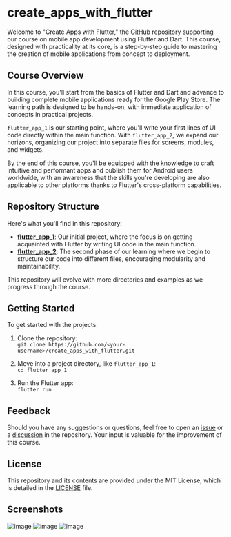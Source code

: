 # create_apps_with_flutter

Welcome to "Create Apps with Flutter," the GitHub repository supporting our course on mobile app development using Flutter and Dart. This course, designed with practicality at its core, is a step-by-step guide to mastering the creation of mobile applications from concept to deployment.

## Course Overview

In this course, you'll start from the basics of Flutter and Dart and advance to building complete mobile applications ready for the Google Play Store. The learning path is designed to be hands-on, with immediate application of concepts in practical projects.

`flutter_app_1` is our starting point, where you'll write your first lines of UI code directly within the main function. With `flutter_app_2`, we expand our horizons, organizing our project into separate files for screens, modules, and widgets.

By the end of this course, you'll be equipped with the knowledge to craft intuitive and performant apps and publish them for Android users worldwide, with an awareness that the skills you're developing are also applicable to other platforms thanks to Flutter's cross-platform capabilities.

## Repository Structure

Here's what you'll find in this repository:

- **[flutter_app_1](flutter_app_1)**: Our initial project, where the focus is on getting acquainted with Flutter by writing UI code in the main function.
- **[flutter_app_2](flutter_app_2)**: The second phase of our learning where we begin to structure our code into different files, encouraging modularity and maintainability.

This repository will evolve with more directories and examples as we progress through the course.

## Getting Started

To get started with the projects:

1. Clone the repository:  
`git clone https://github.com/<your-username>/create_apps_with_flutter.git`

3. Move into a project directory, like `flutter_app_1`:  
`cd flutter_app_1`

3. Run the Flutter app:  
`flutter run`

## Feedback

Should you have any suggestions or questions, feel free to open an [issue](https://github.com/eduhoratiu/create_apps_with_flutter/issues) or a [discussion](https://github.com/eduhoratiu/create_apps_with_flutter/discussions) in the repository. Your input is valuable for the improvement of this course.

## License

This repository and its contents are provided under the MIT License, which is detailed in the [LICENSE](LICENSE) file.

## Screenshots
![image](https://github.com/RolandSzB/create_apps_with_flutter/assets/125957801/af4a8c8c-79dd-4895-9676-6dea9696155b)
![image](https://github.com/RolandSzB/create_apps_with_flutter/assets/125957801/14ad3d49-57ee-4264-9827-094c0337b3dc)
![image](https://github.com/RolandSzB/create_apps_with_flutter/assets/125957801/8e2d112d-2f5d-4c20-83d3-ef70f97d5917)



